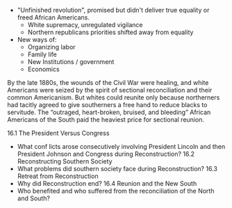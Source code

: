 - "Unfinished revolution", promised but didn't deliver true equality or freed African Americans. 
	- White supremacy, unregulated vigilance
	- Northern republicans priorities shifted away from equality
- New ways of:
	- Organizing labor
	- Family life
	- New Institutions / government
	- Economics


By the late 1880s, the wounds of the Civil War were healing, and white Americans were seized by the spirit of sectional reconciliation and their common Americanism. But whites could reunite only because northerners had tacitly agreed to give southerners a free hand to reduce blacks to servitude. The “outraged, heart-broken, bruised, and bleeding” African Americans of the South paid the heaviest price for sectional reunion.

16.1 The President Versus Congress
- What conf licts arose consecutively involving President Lincoln and then  President Johnson and Congress during Reconstruction?
16.2 Reconstructing Southern Society
- What problems did southern society face during Reconstruction?
16.3 Retreat from Reconstruction
- Why did Reconstruction end?
16.4 Reunion and the New South
- Who benefited and who suffered from the reconciliation of the North and South?